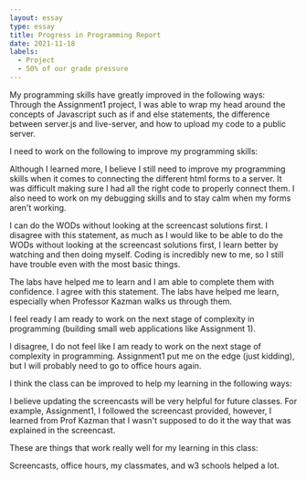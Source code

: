```yaml
---
layout: essay
type: essay
title: Progress in Programming Report
date: 2021-11-18
labels:
  - Project
  - 50% of our grade pressure
---
```

My programming skills have greatly improved in the following ways:
Through the Assignment1 project, I was able to wrap my head around the concepts of Javascript such as if and else statements, the difference between server.js and live-server, and how to upload my code to a public server.

I need to work on the following to improve my programming skills:

Although I learned more, I believe I still need to improve my programming skills when it comes to connecting the different html forms to a server. It was difficult making sure I had all the right code to properly connect them. I also need to work on my debugging skills and to stay calm when my forms aren't working. 

I can do the WODs without looking at the screencast solutions first.
I disagree with this statement, as much as I would like to be able to do the WODs without looking at the screencast solutions first, I learn better by watching and then doing myself. Coding is incredibly new to me, so I still have trouble even with the most basic things.

The labs have helped me to learn and I am able to complete them with confidence.
I agree with this statement. The labs have helped me learn, especially when Professor Kazman walks us through them. 

I feel ready I am ready to work on the next stage of complexity in programming (building small web applications like Assignment 1).

I disagree, I do not feel like I am ready to work on the next stage of complexity in programming. Assignment1 put me on the edge (just kidding), but I will probably need to go to office hours again. 

I think the class can be improved to help my learning in the following ways:

I believe updating the screencasts will be very helpful for future classes. For example, Assignment1, I followed the screencast provided, however, I learned from Prof Kazman that I wasn't supposed to do it the way that was explained in the screencast. 

These are things that work really well for my learning in this class:

Screencasts, office hours, my classmates, and w3 schools helped a lot. 